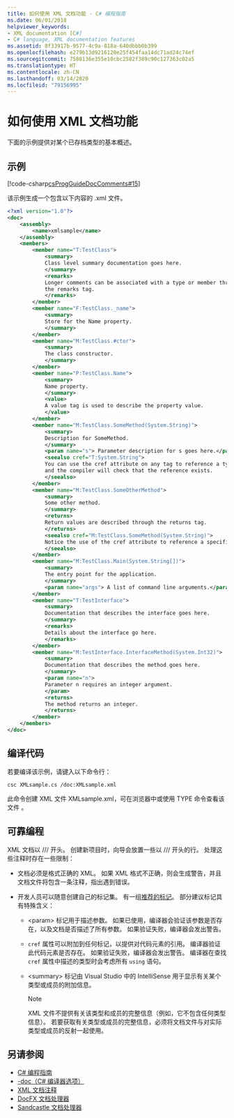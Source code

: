 ```yaml
---
title: 如何使用 XML 文档功能 - C# 编程指南
ms.date: 06/01/2018
helpviewer_keywords:
- XML documentation [C#]
- C# language, XML documentation features
ms.assetid: 8f33917b-9577-4c9a-818a-640dbbb0b399
ms.openlocfilehash: e279b13d9216120e25f454faa14dc71ad24c74ef
ms.sourcegitcommit: 7588136e355e10cbc2582f389c90c127363c02a5
ms.translationtype: HT
ms.contentlocale: zh-CN
ms.lasthandoff: 03/14/2020
ms.locfileid: "79156995"
---
```

# <a name="how-to-use-the-xml-documentation-features"></a>如何使用 XML 文档功能

下面的示例提供对某个已存档类型的基本概述。

## <a name="example"></a>示例

[!code-csharp[csProgGuideDocComments#15](~/samples/snippets/csharp/VS_Snippets_VBCSharp/csProgGuideDocComments/CS/DocComments.cs#15)]

该示例生成一个包含以下内容的 .xml  文件。

```xml
<?xml version="1.0"?>
<doc>
    <assembly>
        <name>xmlsample</name>
    </assembly>
    <members>
        <member name="T:TestClass">
            <summary>
            Class level summary documentation goes here.
            </summary>
            <remarks>
            Longer comments can be associated with a type or member through
            the remarks tag.
            </remarks>
        </member>
        <member name="F:TestClass._name">
            <summary>
            Store for the Name property.
            </summary>
        </member>
        <member name="M:TestClass.#ctor">
            <summary>
            The class constructor.
            </summary>
        </member>
        <member name="P:TestClass.Name">
            <summary>
            Name property.
            </summary>
            <value>
            A value tag is used to describe the property value.
            </value>
        </member>
        <member name="M:TestClass.SomeMethod(System.String)">
            <summary>
            Description for SomeMethod.
            </summary>
            <param name="s"> Parameter description for s goes here.</param>
            <seealso cref="T:System.String">
            You can use the cref attribute on any tag to reference a type or member
            and the compiler will check that the reference exists.
            </seealso>
        </member>
        <member name="M:TestClass.SomeOtherMethod">
            <summary>
            Some other method.
            </summary>
            <returns>
            Return values are described through the returns tag.
            </returns>
            <seealso cref="M:TestClass.SomeMethod(System.String)">
            Notice the use of the cref attribute to reference a specific method.
            </seealso>
        </member>
        <member name="M:TestClass.Main(System.String[])">
            <summary>
            The entry point for the application.
            </summary>
            <param name="args"> A list of command line arguments.</param>
        </member>
        <member name="T:TestInterface">
            <summary>
            Documentation that describes the interface goes here.
            </summary>
            <remarks>
            Details about the interface go here.
            </remarks>
        </member>
        <member name="M:TestInterface.InterfaceMethod(System.Int32)">
            <summary>
            Documentation that describes the method goes here.
            </summary>
            <param name="n">
            Parameter n requires an integer argument.
            </param>
            <returns>
            The method returns an integer.
            </returns>
        </member>
    </members>
</doc>
```

## <a name="compiling-the-code"></a>编译代码

若要编译该示例，请键入以下命令行：

`csc XMLsample.cs /doc:XMLsample.xml`

此命令创建 XML 文件 XMLsample.xml，可在浏览器中或使用 TYPE 命令查看该文件  。

## <a name="robust-programming"></a>可靠编程

XML 文档以 /// 开头。 创建新项目时，向导会放置一些以 /// 开头的行。 处理这些注释时存在一些限制：

- 文档必须是格式正确的 XML。 如果 XML 格式不正确，则会生成警告，并且文档文件将包含一条注释，指出遇到错误。

- 开发人员可以随意创建自己的标记集。 有一组[推荐的标记](recommended-tags-for-documentation-comments.md)。 部分建议标记具有特殊含义：

  - \<param> 标记用于描述参数。 如果已使用，编译器会验证该参数是否存在，以及文档是否描述了所有参数。 如果验证失败，编译器会发出警告。

  - `cref` 属性可以附加到任何标记，以提供对代码元素的引用。 编译器验证此代码元素是否存在。 如果验证失败，编译器会发出警告。 编译器在查找 `cref` 属性中描述的类型时会考虑所有 `using` 语句。

  - \<summary> 标记由 Visual Studio 中的 IntelliSense 用于显示有关某个类型或成员的附加信息。

    > [!NOTE]
    > XML 文件不提供有关该类型和成员的完整信息（例如，它不包含任何类型信息）。 若要获取有关类型或成员的完整信息，必须将文档文件与对实际类型或成员的反射一起使用。

## <a name="see-also"></a>另请参阅

- [C# 编程指南](../index.md)
- [-doc（C# 编译器选项）](../../language-reference/compiler-options/doc-compiler-option.md)
- [XML 文档注释](./index.md)
- [DocFX 文档处理器](https://dotnet.github.io/docfx/)
- [Sandcastle 文档处理器](https://github.com/EWSoftware/SHFB)
